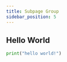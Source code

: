 ```yaml
---
title: Subpage Group
sidebar_position: 5
---
```


## Hello World

```python
print("hello world!")
```
